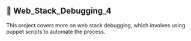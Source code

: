 ## :file_folder: Web_Stack_Debugging_4

This project covers more on web stack debugging, which involves using puppet scripts to automate the process.
